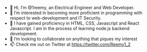 - 👋 Hi, I’m @1reemy, an Electrical Engineer and Web Developer.
- 👀 I’m interested in becoming more proficient in programming with respect to web-development and IT Security.
- 🌱 I have gained proficiency in HTML, CSS, Javascript and React Javascript. I am in the process of learning node.js backend development.
- 💞️ I’m looking to collaborate on anything that piques my interest
- 📫 Check me out on Twitter at https://twitter.com/Reemy1_2

<!---
1reemy/1reemy is a ✨ special ✨ repository because its `README.md` (this file) appears on your GitHub profile.
You can click the Preview link to take a look at your changes.
--->

